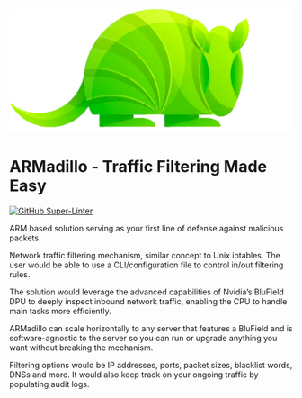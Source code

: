 ![ARMadillo-logo](./ARMadillo-logo.png)

# ARMadillo - Traffic Filtering Made Easy

[![GitHub Super-Linter](https://github.com/gapu-team/ARMadillo/workflows/Lint%20Code%20Base/badge.svg)](https://github.com/marketplace/actions/super-linter)

ARM based solution serving as your first line of defense against malicious packets.

Network traffic filtering mechanism, similar concept to Unix iptables.
The user would be able to use a CLI/configuration file to control in/out filtering rules.

The solution would leverage the advanced capabilities of Nvidia’s BluField DPU to deeply inspect inbound network traffic, enabling the CPU to handle main tasks more efficiently.

ARMadillo can scale horizontally to any server that features a BluField and is software-agnostic to the server so you can run or upgrade anything you want without breaking the mechanism.

Filtering options would be IP addresses, ports, packet sizes, blacklist words, DNSs and more. It would also keep track on your ongoing traffic by populating audit logs.

